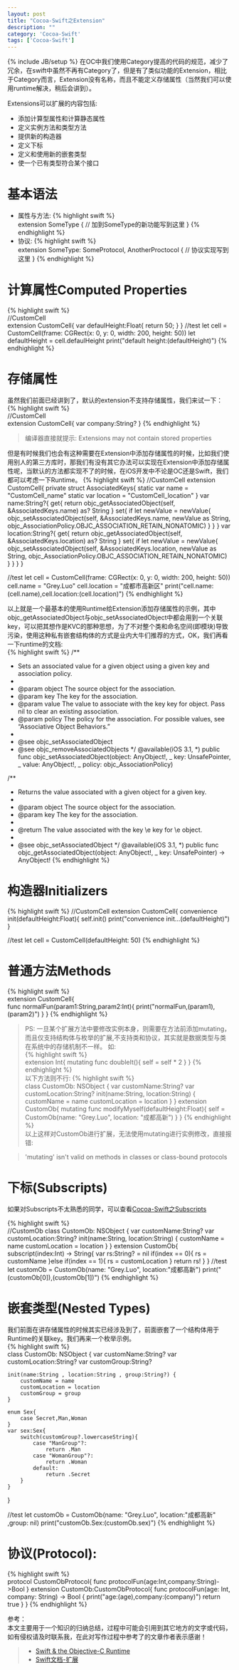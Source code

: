 ```yaml
---
layout: post
title: "Cocoa-Swift之Extension"
description: ""
category: 'Cocoa-Swift'
tags: ['Cocoa-Swift']
---
```

{% include JB/setup %}
在OC中我们使用Category提高的代码的规范，减少了冗余，在swift中虽然不再有Category了，但是有了类似功能的Extension，相比于Category而言，Extension没有名称，而且不能定义存储属性（当然我们可以使用runtime解决，稍后会讲到）。

<!--more-->

Extensions可以扩展的内容包括:    
+ 添加计算型属性和计算静态属性    
+ 定义实例方法和类型方法     
+ 提供新的构造器     
+ 定义下标    
+ 定义和使用新的嵌套类型    
+ 使一个已有类型符合某个接口    


# 基本语法  
+ 属性与方法:
{% highlight swift %}    
extension SomeType {
    // 加到SomeType的新功能写到这里
}
{% endhighlight %}   
+ 协议:
{% highlight swift %}    
extension SomeType: SomeProtocol, AnotherProctocol {
    // 协议实现写到这里
}
{% endhighlight %}   

# 计算属性Computed Properties      
{% highlight swift %}  
//CustomCell   
extension CustomCell{
    var defaulHeight:Float{
        return 50;
    }
}
//test
let cell = CustomCell(frame: CGRect(x: 0, y: 0, width: 200, height: 50))
let defaultHeight = cell.defaulHeight
print("default height:\(defaultHeight)")
{% endhighlight %}   

# 存储属性  

虽然我们前面已经讲到了，默认的extension不支持存储属性，我们来试一下：  
{% highlight swift %}  
//CustomCell   
extension CustomCell{
    var company:String?
}
{% endhighlight %}   

> 编译器直接就提示: Extensions may not contain stored properties

但是有时候我们也会有这种需要在Extension中添加存储属性的时候，比如我们使用别人的第三方库时，那我们有没有其它办法可以实现在Extension中添加存储属性呢，当默认的方法都实现不了的时候，在iOS开发中不论是OC还是Swift，我们都可以考虑一下Runtime。
{% highlight swift %} 
//CustomCell 
extension CustomCell{
    private struct AssociatedKeys{
        static var name = "CustomCell_name"
        static var location = "CustomCell_location"
    }
    var name:String?{
        get{
            return objc_getAssociatedObject(self, &AssociatedKeys.name) as? String
        }
        set{
            if let newValue = newValue{
                objc_setAssociatedObject(self, &AssociatedKeys.name, newValue as String, objc_AssociationPolicy.OBJC_ASSOCIATION_RETAIN_NONATOMIC)
            }
        }
    }
    var location:String?{
        get{
            return objc_getAssociatedObject(self, &AssociatedKeys.location) as? String
        }
        set{
            if let newValue = newValue{
                objc_setAssociatedObject(self, &AssociatedKeys.location, newValue as String, objc_AssociationPolicy.OBJC_ASSOCIATION_RETAIN_NONATOMIC)
            }
        }
    }
}

//test
let cell = CustomCell(frame: CGRect(x: 0, y: 0, width: 200, height: 50))
cell.name = "Grey.Luo"
cell.location = "成都市高新区"
print("cell.name:\(cell.name),cell.location:\(cell.location)")
{% endhighlight %}   

以上就是一个最基本的使用Runtime给Extension添加存储属性的示例，其中objc_getAssociatedObject与objc_setAssociatedObject中都会用到一个关联key，可以把其想作是KVC的那种思想，为了不对整个类和命名空间(即模块)导致污染，使用这种私有嵌套结构体的方式是业内大牛们推荐的方式，OK，我们再看一下runtime的文档:  
{% highlight swift %} 
 /** 
 * Sets an associated value for a given object using a given key and association policy.
 * 
 * @param object The source object for the association.
 * @param key The key for the association.
 * @param value The value to associate with the key key for object. Pass nil to clear an existing association.
 * @param policy The policy for the association. For possible values, see “Associative Object Behaviors.”
 * 
 * @see objc_setAssociatedObject
 * @see objc_removeAssociatedObjects
 */
@available(iOS 3.1, *)
public func objc_setAssociatedObject(object: AnyObject!, _ key: UnsafePointer<Void>, _ value: AnyObject!, _ policy: objc_AssociationPolicy)

/** 
 * Returns the value associated with a given object for a given key.
 * 
 * @param object The source object for the association.
 * @param key The key for the association.
 * 
 * @return The value associated with the key \e key for \e object.
 * 
 * @see objc_setAssociatedObject
 */
@available(iOS 3.1, *)
public func objc_getAssociatedObject(object: AnyObject!, _ key: UnsafePointer<Void>) -> AnyObject!
{% endhighlight %}   

# 构造器Initializers   
{% highlight swift %} 
//CustomCell
extension CustomCell{
    convenience init(defaultHeight:Float){
        self.init()
        print("convenience init...\(defaultHeight)")
    }

//test
let cell = CustomCell(defaultHeight: 50)
{% endhighlight %}   

# 普通方法Methods 
{% highlight swift %}  
extension CustomCell{    
    func normalFun(param1:String,param2:Int){
        print("normalFun,\(param1),\(param2)")
    }
}
{% endhighlight %}   

> PS: 一旦某个扩展方法中要修改实例本身，则需要在方法前添加mutating，而且仅支持结构体与枚举的扩展,不支持类和协议，其实就是数据类型与类在系统中的存储机制不一样。
如:  
{% highlight swift %}  
extension Int{
    mutating func doubleIt(){
        self = self * 2
    }
}
{% endhighlight %}   
以下方法则不行: 
{% highlight swift %}  
class CustomOb: NSObject {
    var customName:String?
    var customLocation:String?
    init(name:String, location:String) {
        customName = name
        customLocation = location
     }
}
extension CustomOb{
    mutating func modifyMyself(defaultHeight:Float){
        self = CustomOb(name: "Grey.Luo", location: "成都高新")
    }
} 
{% endhighlight %}    
以上这样对CustomOb进行扩展，无法使用mutating进行实例修改，直接报错:  

> 'mutating' isn't valid on methods in classes or class-bound protocols

# 下标(Subscripts)  
如果对Subscripts不太熟悉的同学，可以查看[Cocoa-Swift之Subscripts]()

{% highlight swift %}  
//CustomOb
class CustomOb: NSObject {
    var customName:String?
    var customLocation:String?
    init(name:String, location:String) {
        customName = name
        customLocation = location
     }
}
extension CustomOb{
    subscript(index:Int) -> String{
        var rs:String? = nil
        if(index == 0){
            rs = customName
        }else if(index == 1){
            rs = customLocation
        }
        return rs!
    }
}
//test
let customOb = CustomOb(name: "Grey.Luo", location:"成都高新")
print("\(customOb[0]),\(customOb[1])")
{% endhighlight %}    

# 嵌套类型(Nested Types)  
我们前面在讲存储属性的时候其实已经涉及到了，前面嵌套了一个结构体用于Runtime的关联key。我们再来一个枚举示例。     
{% highlight swift %}  
class CustomOb: NSObject {
    var customName:String?
    var customLocation:String?
    var customGroup:String?
    
    init(name:String , location:String , group:String?) {
        customName = name
        customLocation = location
        customGroup = group
    }
    
    enum Sex{
        case Secret,Man,Woman
    }
    var sex:Sex{
        switch(customGroup?.lowercaseString){
            case "ManGroup"?:
                return .Man
            case "WomanGroup"?:
                return .Woman
            default:
                return .Secret
        }
    }
}

//test
let customOb = CustomOb(name: "Grey.Luo", location:"成都高新" ,group: nil)
print("customOb.Sex:\(customOb.sex)")
{% endhighlight %}    

# 协议(Protocol):    
{% highlight swift %}  
protocol CustomObProtocol{
    func protocolFun(age:Int,company:String)->Bool
}
extension CustomOb:CustomObProtocol{
    func protocolFun(age: Int, company: String) -> Bool {
        print("age:\(age),company:\(company)")
        return true
    }
}
{% endhighlight %}    

参考：  
本文主要用于一个知识的归纳总结，过程中可能会引用到其它地方的文字或代码，如有侵权请及时联系我，在此对写作过程中参考了的文章作者表示感谢！ 

> * [Swift & the Objective-C Runtime](http://nshipster.cn/swift-objc-runtime/)
> * [Swift文档-扩展](https://developer.apple.com/library/ios/documentation/Swift/Conceptual/Swift_Programming_Language/Extensions.html#//apple_ref/doc/uid/TP40014097-CH24-ID151)
